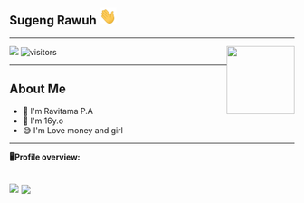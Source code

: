 ## Sugeng Rawuh <img src="https://raw.githubusercontent.com/iunderhere/iunderhere/main/assets/wave1.gif" width="30" height="30">
___
<img src="https://telegra.ph/file/4e8c57541f52bc04527fc.jpg" width="120" height="120" align="right">

<a href="https://t.me/iunderhere"> <img src="https://img.shields.io/badge/Telegram-blue?style=social&logo=Telegram" /></a>
![visitors](https://visitor-badge.laobi.icu/badge?page_id=iunderhere)
___

## **About Me**

- 🌱 I'm Ravitama P.A
- 🎂 I'm 16y.o 
- 😅 I'm Love money and girl
----
**🖥Profile overview:**

<a href="https://github.com/iunderhere/PenakMaido "> <img src="https://github-readme-stats.vercel.app/api?username=iunderhere&show_icons=true&theme=blue-green" /></a>
<a href="https://github.com/iunderhere"> <img align="center" src="https://github-readme-stats.vercel.app/api/top-langs/?username=iunderhere&layout=compact&theme=blue-green" /></a>
----
